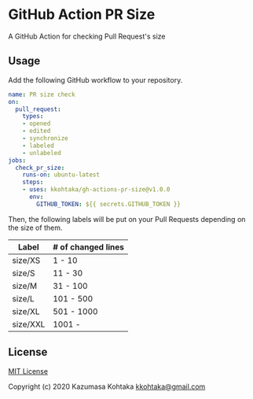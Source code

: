 # GitHub Action PR Size

A GitHub Action for checking Pull Request's size

## Usage

Add the following GitHub workflow to your repository.

```yaml
name: PR size check
on:
  pull_request:
    types:
    - opened
    - edited
    - synchronize
    - labeled
    - unlabeled
jobs:
  check_pr_size:
    runs-on: ubuntu-latest
    steps:
    - uses: kkohtaka/gh-actions-pr-size@v1.0.0
      env:
        GITHUB_TOKEN: ${{ secrets.GITHUB_TOKEN }}
```

Then, the following labels will be put on your Pull Requests depending on the size of them.

| Label    | # of changed lines |
|----------|--------------------|
| size/XS  | 1 - 10             |
| size/S   | 11 - 30            |
| size/M   | 31 - 100           |
| size/L   | 101 - 500          |
| size/XL  | 501 - 1000         |
| size/XXL | 1001 -             |

## License

[MIT License](./LICENSE)

Copyright (c) 2020 Kazumasa Kohtaka <kkohtaka@gmail.com>
